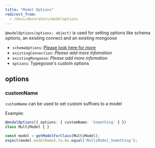 ```yaml
---
title: "Model Options"
redirect_from:
  - /docs/decorators/modeloptions
---
```


`@modelOptions(options: object)` is used for setting options like schema options, an existing connect and an existing mongoose
  - `schemaOptions`: [Please look here for more](https://mongoosejs.com/docs/guide.html#options)
  - `existingConnection`: *Please add more infomation*
  - `existingMongoose`: *Please add more infomation*
  - `options`: Typegoose's custom options

## options

### customName

`customName` can be used to set custom suffixes to a model

Example:

```ts
@modelOptions({ options: { customName: 'Something' } })
class MultiModel { }

const model = getModelForClass(MultiModel);
expect(model.modelName).to.be.equal('MultiModel_Something');
```
